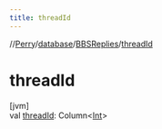 ```yaml
---
title: threadId
---
```

//[Perry](../../../index.html)/[database](../index.html)/[BBSReplies](index.html)/[threadId](thread-id.html)



# threadId



[jvm]\
val [threadId](thread-id.html): Column&lt;[Int](https://kotlinlang.org/api/latest/jvm/stdlib/kotlin/-int/index.html)&gt;




